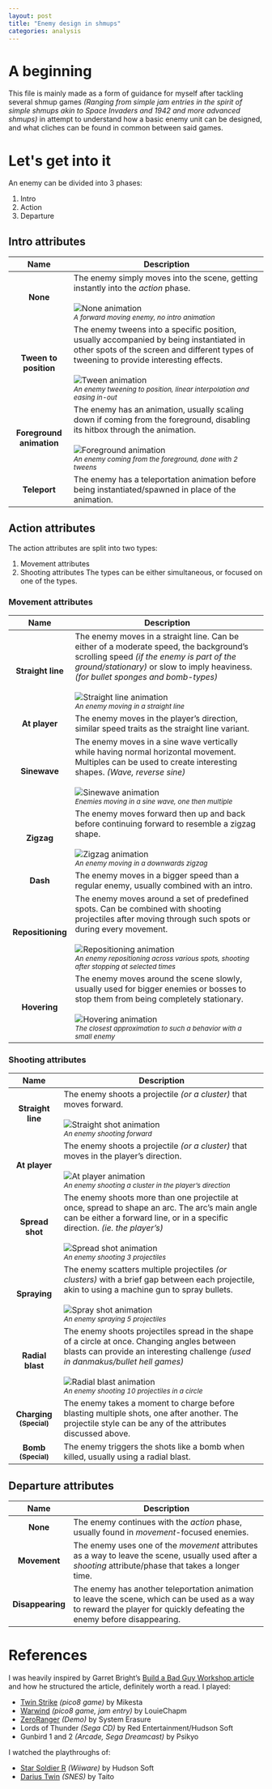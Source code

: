 ```yaml
---
layout: post
title: "Enemy design in shmups"
categories: analysis
---
```


# A beginning
This file is mainly made as a form of guidance for myself after tackling several shmup games *(Ranging from simple jam entries in the spirit of simple shmups akin to Space Invaders and 1942 and more advanced shmups)* in attempt to understand how a basic enemy unit can be designed, and what cliches can be found in common between said games.

# Let's get into it
An enemy can be divided into 3 phases:
1. Intro
2. Action
3. Departure

## Intro attributes

| Name | Description |
| :-------------: | ------------- |
| **None** | The enemy simply moves into the scene, getting instantly into the *action* phase. <br><br> ![None animation](../img/intro_none.gif) <br> <sub>*A forward moving enemy, no intro animation*</sub> |
| **Tween to position** | The enemy tweens into a specific position, usually accompanied by being instantiated in other spots of the screen and different types of tweening to provide interesting effects. <br><br> ![Tween animation](../img/intro_tween.gif) <br> <sub>*An enemy tweening to position, linear interpolation and easing in-out*</sub> |
| **Foreground animation** | The enemy has an animation, usually scaling down if coming from the foreground, disabling its hitbox through the animation. <br><br> ![Foreground animation](../img/intro_foreground.gif) <br> <sub>*An enemy coming from the foreground, done with 2 tweens*</sub> |
| **Teleport** | The enemy has a teleportation animation before being instantiated/spawned in place of the animation. |

## Action attributes
The action attributes are split into two types:
1. Movement attributes
2. Shooting attributes
The types can be either simultaneous, or focused on one of the types.

### Movement attributes

| Name | Description |
| :-------------: | ------------- |
| **Straight line** | The enemy moves in a straight line. Can be either of a moderate speed, the background’s scrolling speed *(if the enemy is part of the ground/stationary)* or slow to imply heaviness. *(for bullet sponges and bomb-types)* <br><br> ![Straight line animation](../img/intro_none.gif) <br> <sub>*An enemy moving in a straight line*</sub> |
| **At player** | The enemy moves in the player’s direction, similar speed traits as the straight line variant. |
| **Sinewave** | The enemy moves in a sine wave vertically while having normal horizontal movement. Multiples can be used to create interesting shapes. *(Wave, reverse sine)* <br><br> ![Sinewave animation](../img/movement_sine.gif) <br> <sub>*Enemies moving in a sine wave, one then multiple*</sub> |
| **Zigzag** | The enemy moves forward then up and back before continuing forward to resemble a zigzag shape. <br><br> ![Zigzag animation](../img/movement_zigzag.gif) <br> <sub>*An enemy moving in a downwards zigzag*</sub> |
| **Dash** | The enemy moves in a bigger speed than a regular enemy, usually combined with an intro. |
| **Repositioning** | The enemy moves around a set of predefined spots. Can be combined with shooting projectiles after moving through such spots or during every movement. <br><br> ![Repositioning animation](../img/movement_repositioning.gif) <br> <sub>*An enemy repositioning across various spots, shooting after stopping at selected times*</sub> |
| **Hovering** | The enemy moves around the scene slowly, usually used for bigger enemies or bosses to stop them from being completely stationary. <br><br> ![Hovering animation](../img/movement_hover.gif) <br> <sub>*The closest approximation to such a behavior with a small enemy*</sub> |

### Shooting attributes

| Name | Description |
| :-------------: | ------------- |
| **Straight line** | The enemy shoots a projectile *(or a cluster)* that moves forward. <br><br> ![Straight shot animation](../img/shooting_straightline.gif) <br> <sub>*An enemy shooting forward*</sub> |
| **At player** | The enemy shoots a projectile *(or a cluster)* that moves in the player’s direction. <br><br> ![At player animation](../img/shooting_atplayer.gif) <br> <sub>*An enemy shooting a cluster in the player’s direction*</sub> |
| **Spread shot** | The enemy shoots more than one projectile at once, spread to shape an arc. The arc’s main angle can be either a forward line, or in a specific direction. *(ie. the player’s)* <br><br> ![Spread shot animation](../img/shooting_spreadshot.gif) <br> <sub>*An enemy shooting 3 projectiles*</sub> |
| **Spraying** | The enemy scatters multiple projectiles *(or clusters)* with a brief gap between each projectile, akin to using a machine gun to spray bullets. <br><br> ![Spray shot animation](../img/shooting_spraying.gif) <br> <sub>*An enemy spraying 5 projectiles*</sub> |
| **Radial blast** | The enemy shoots projectiles spread in the shape of a circle at once. Changing angles between blasts can provide an interesting challenge *(used in danmakus/bullet hell games)* <br><br> ![Radial blast animation](../img/shooting_radialblast.gif) <br> <sub>*An enemy shooting 10 projectiles in a circle*</sub> |
| **Charging <sub>(Special)</sub>** | The enemy takes a moment to charge before blasting multiple shots, one after another. The projectile style can be any of the attributes discussed above. |
| **Bomb <br><sub>(Special)</sub>** | The enemy triggers the shots like a bomb when killed, usually using a radial blast. |

## Departure attributes

| Name | Description |
| :-------------: | ------------- |
| **None** | The enemy continues with the *action* phase, usually found in *movement*-focused enemies. |
| **Movement** | The enemy uses one of the *movement* attributes as a way to leave the scene, usually used after a *shooting* attribute/phase that takes a longer time. |
| **Disappearing** | The enemy has another teleportation animation to leave the scene, which can be used as a way to reward the player for quickly defeating the enemy before disappearing. |

# References
I was heavily inspired by Garret Bright’s [Build a Bad Guy Workshop article](https://www.gamedeveloper.com/design/build-a-bad-guy-workshop---designing-enemies-for-retro-games) and how he structured the article, definitely worth a read.
I played:
- [Twin Strike](https://www.lexaloffle.com/bbs/?tid=43453) *(pico8 game)* by Mikesta
- [Warwind](https://louiechapm.itch.io/warwind) *(pico8 game, jam entry)* by LouieChapm
- [ZeroRanger](https://se-made.com/zeroranger.html) *(Demo)* by System Erasure
- Lords of Thunder *(Sega CD)* by Red Entertainment/Hudson Soft
- Gunbird 1 and 2 *(Arcade, Sega Dreamcast)* by Psikyo

I watched the playthroughs of:
- [Star Soldier R](https://www.youtube.com/watch?v=yZRBxNcLQuk) *(Wiiware)* by Hudson Soft
- [Darius Twin](https://youtu.be/9OjfHqxdNjA) *(SNES)* by Taito
